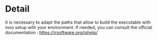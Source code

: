 # Detail

It is necessary to adapt the paths that allow to build the executable with inno setup with your environment.
If needed, you can consult the official documentation : https://jrsoftware.org/ishelp/
